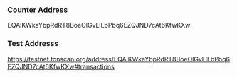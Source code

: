 ### Counter Address
EQAlKWkaYbpRdRT8BoeOlGvLlLbPbq6EZQJND7cAt6KfwKXw

### Test Addresss
https://testnet.tonscan.org/address/EQAlKWkaYbpRdRT8BoeOlGvLlLbPbq6EZQJND7cAt6KfwKXw#transactions